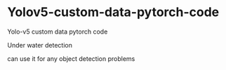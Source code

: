 # Yolov5-custom-data-pytorch-code
Yolo-v5 custom data pytorch code

Under water detection 

can use it for any object detection problems


